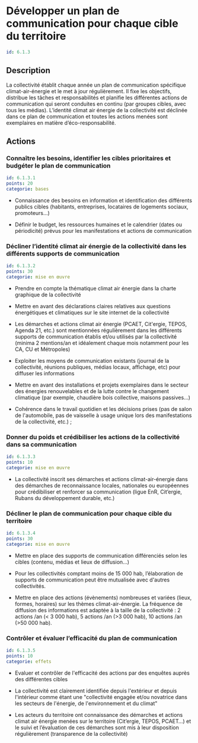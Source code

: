 # Développer un plan de communication pour chaque cible du territoire
```yaml
id: 6.1.3
```
## Description
La collectivité établit chaque année un plan de communication spécifique climat-air-énergie et le met à jour régulièrement. Il fixe les objectifs, distribue les tâches et responsabilités et planifie les différentes actions de communication qui seront conduites en continu (par groupes cibles, avec tous les médias). L’identité climat air énergie de la collectivité est déclinée dans ce plan de communication et toutes les actions menées sont exemplaires en matière d’éco-responsabilité. 





## Actions
### Connaître les besoins, identifier les cibles prioritaires et budgéter le plan de communication
```yaml
id: 6.1.3.1
points: 20
categorie: bases
```
- Connaissance des besoins en information et identification des différents publics cibles (habitants, entreprises, locataires de logements sociaux, promoteurs...)

- Définir le budget, les ressources humaines et le calendrier (dates ou périodicité) prévus pour les manifestations et actions de communication






### Décliner l’identité climat air énergie de la collectivité dans les différents supports de communication
```yaml
id: 6.1.3.2
points: 30
categorie: mise en œuvre
```
- Prendre en compte la thématique climat air énergie dans la charte graphique de la collectivité

- Mettre en avant des déclarations claires relatives aux questions énergétiques et climatiques sur le site internet de la collectivité

- Les démarches et actions climat air énergie (PCAET, Cit'ergie, TEPOS, Agenda 21, etc.) sont mentionnées régulièrement dans les différents supports de communication établis et/ou utilisés par la collectivité (minima 2 mentions/an et idéalement chaque mois notamment pour les CA, CU et Métropoles) 

- Exploiter les moyens de communication existants (journal de la collectivité, réunions publiques, médias locaux, affichage, etc) pour diffuser les informations

- Mettre en avant des installations et projets exemplaires dans le secteur des énergies renouvelables et de la lutte contre le changement climatique (par exemple, chaudière bois collective, maisons passives...)

- Cohérence dans le travail quotidien et les décisions prises (pas de salon de l'automobile, pas de vaisselle à usage unique lors des manifestations de la collectivité, etc.) ; 




### Donner du poids et crédibiliser les actions de la collectivité dans sa communication
```yaml
id: 6.1.3.3
points: 10
categorie: mise en œuvre
```
- La collectivité inscrit ses démarches et actions climat-air-énergie dans des démarches de reconnaissance locales, nationales ou européennes pour crédibiliser et renforcer sa communication (ligue EnR, Cit’ergie, Rubans du développement durable, etc.)




### Décliner le plan de communication pour chaque cible du territoire
```yaml
id: 6.1.3.4
points: 30
categorie: mise en œuvre
```
- Mettre en place des supports de communication différenciés selon les cibles (contenu, médias et lieux de diffusion...) 

- Pour les collectivités comptant moins de 15 000 hab, l’élaboration de supports de communication peut être mutualisée avec d'autres collectivités.

- Mettre en place des actions (évènements) nombreuses et variées (lieux, formes, horaires) sur les thèmes climat-air-énergie. La fréquence de diffusion des informations est adaptée à la taille de la collectivité : 2 actions /an (< 3 000 hab), 5 actions /an (>3 000 hab), 10 actions /an (>50 000 hab).




### Contrôler et évaluer l’efficacité du plan de communication
```yaml
id: 6.1.3.5
points: 10
categorie: effets
```
- Evaluer et contrôler de l'efficacité des actions par des enquêtes auprès des différentes cibles 

- La collectivité est clairement identifiée depuis l'extérieur et depuis l'intérieur comme étant une "collectivité engagée et/ou novatrice dans les secteurs de l'énergie, de l'environnement et du climat"

- Les acteurs du territoire ont connaissance des démarches et actions climat air énergie menées sur le territoire (Cit’ergie, TEPOS, PCAET…) et le suivi et l’évaluation de ces démarches sont mis à leur disposition régulièrement (transparence de la collectivité)








